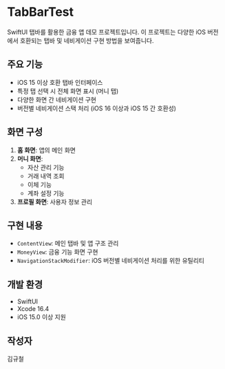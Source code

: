 # TabBarTest

SwiftUI 탭바를 활용한 금융 앱 데모 프로젝트입니다. 이 프로젝트는 다양한 iOS 버전에서 호환되는 탭바 및 네비게이션 구현 방법을 보여줍니다.

## 주요 기능

- iOS 15 이상 호환 탭바 인터페이스
- 특정 탭 선택 시 전체 화면 표시 (머니 탭)
- 다양한 화면 간 네비게이션 구현
- 버전별 네비게이션 스택 처리 (iOS 16 이상과 iOS 15 간 호환성)

## 화면 구성

1. **홈 화면**: 앱의 메인 화면
2. **머니 화면**: 
   - 자산 관리 기능
   - 거래 내역 조회
   - 이체 기능
   - 계좌 설정 기능
3. **프로필 화면**: 사용자 정보 관리

## 구현 내용

- `ContentView`: 메인 탭바 및 앱 구조 관리
- `MoneyView`: 금융 기능 화면 구현
- `NavigationStackModifier`: iOS 버전별 네비게이션 처리를 위한 유틸리티

## 개발 환경

- SwiftUI 
- Xcode 16.4
- iOS 15.0 이상 지원

## 작성자

김규철
